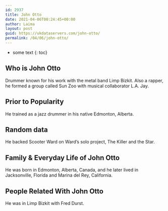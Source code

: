 ```yaml
---
id: 2937
title: John Otto
date: 2021-04-06T00:24:45+00:00
author: Laima
layout: post
guid: https://ukdataservers.com/john-otto/
permalink: /04/06/john-otto/
---
```


* some text
{: toc}


## Who is John Otto
                  
                  
                  
Drummer known for his work with the metal band Limp Bizkit. Also a rapper, he formed a group called Sun Zoo with musical collaborator L.A. Jay.
                  
              
            
              
            
                
                
                
## Prior to Popularity
                  
                  
                  
He trained as a jazz drummer in his native Edmonton, Alberta.
                  
              
            
              
            
                
                
                
## Random data
                  
                  
                  
He backed Scooter Ward on Ward&#8217;s solo project, The Killer and the Star.
                  
              
            
              
            
                
                
                
## Family & Everyday Life of John Otto
                  
                  
                  
He was born in Edmonton, Alberta, Canada, and he later lived in Jacksonville, Florida and Marina del Rey, California.
                  
              
            
              
            
                
                
                
## People Related With John Otto
                  
                  
                  
He was in Limp Bizkit with Fred Durst.
                  
              
            
              
            
                
              
            
              
              
            
            
              
            
          
          
          